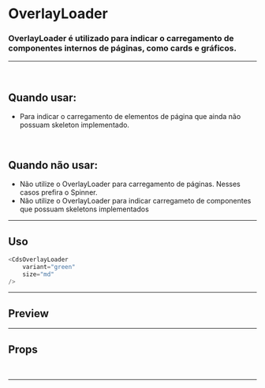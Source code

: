 # OverlayLoader

### OverlayLoader é utilizado para indicar o carregamento de componentes internos de páginas, como cards e gráficos.
---
<br>

## Quando usar:
- Para indicar o carregamento de elementos de página que ainda não possuam skeleton implementado.

<br>

## Quando não usar:
- Não utilize o OverlayLoader para carregamento de páginas. Nesses casos prefira o Spinner.
- Não utilize o OverlayLoader para indicar carregameto de componentes que possuam skeletons implementados

---

## Uso

```js
<CdsOverlayLoader
	variant="green"
	size="md"
/>
```

---

## Preview

<PreviewBuilder
	:args
	component="CdsOverlayLoader"
/>

---

## Props

<APITable
	name="CdsOverlayLoader"
	section="props"
/>
<br>

---

<script setup>
import { ref } from 'vue';
import CdsOverlayLoader from '@/components/OverlayLoader.vue';

const args = ref({});
</script>
